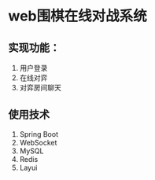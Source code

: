 # web围棋在线对战系统
## 实现功能：
1. 用户登录
2. 在线对弈
3. 对弈房间聊天

## 使用技术
1. Spring Boot
2. WebSocket
3. MySQL
4. Redis
5. Layui

